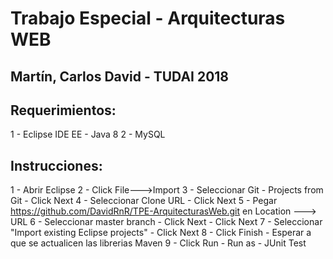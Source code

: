 # Trabajo Especial - Arquitecturas WEB
##  Martín, Carlos David - TUDAI 2018

## Requerimientos:
1 - Eclipse IDE EE - Java 8
2 - MySQL

## Instrucciones:
1 - Abrir Eclipse
2 - Click File--->Import
3 - Seleccionar Git - Projects from Git - Click Next
4 - Seleccionar Clone URL - Click Next
5 - Pegar https://github.com/DavidRnR/TPE-ArquitecturasWeb.git en Location ---> URL 
6 - Seleccionar master branch - Click Next - Click Next
7 - Seleccionar "Import existing Eclipse projects" - Click Next
8 - Click Finish - Esperar a que se actualicen las librerias Maven
9 - Click Run - Run as - JUnit Test




